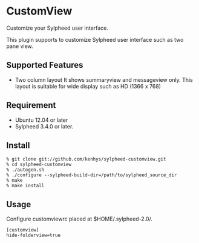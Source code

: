 CustomView
============

Customize your Sylpheed user interface.

This plugin supports to customize Sylpheed user interface
such as two pane view.

Supported Features
------------------

* Two column layout
  It shows summaryview and messageview only.
  This layout is suitable for wide display such as HD (1366 x 768)

Requirement
-----------

* Ubuntu 12.04 or later
* Sylpheed 3.4.0 or later.

Install
-------

```
% git clone git://github.com/kenhys/sylpheed-customview.git
% cd sylpheed-customview
% ./autogen.sh
% ./configure --sylpheed-build-dir=/path/to/sylpheed_source_dir
% make
% make install
```

Usage
-----

Configure customviewrc placed at $HOME/.sylpheed-2.0/.

```
[customview]
hide-folderview=true
```

